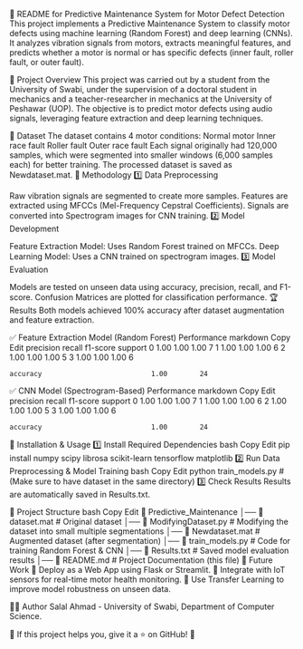 🚀 README for Predictive Maintenance System for Motor Defect Detection
This project implements a Predictive Maintenance System to classify motor defects using machine learning (Random Forest) and deep learning (CNNs). It analyzes vibration signals from motors, extracts meaningful features, and predicts whether a motor is normal or has specific defects (inner fault, roller fault, or outer fault).

📌 Project Overview
This project was carried out by a student from the University of Swabi, under the supervision of a doctoral student in mechanics and a teacher-researcher in mechanics at the University of Peshawar (UOP). The objective is to predict motor defects using audio signals, leveraging feature extraction and deep learning techniques.

📂 Dataset
The dataset contains 4 motor conditions:
Normal motor
Inner race fault
Roller fault
Outer race fault
Each signal originally had 120,000 samples, which were segmented into smaller windows (6,000 samples each) for better training.
The processed dataset is saved as Newdataset.mat.
🔬 Methodology
1️⃣ Data Preprocessing

Raw vibration signals are segmented to create more samples.
Features are extracted using MFCCs (Mel-Frequency Cepstral Coefficients).
Signals are converted into Spectrogram images for CNN training.
2️⃣ Model Development

Feature Extraction Model: Uses Random Forest trained on MFCCs.
Deep Learning Model: Uses a CNN trained on spectrogram images.
3️⃣ Model Evaluation

Models are tested on unseen data using accuracy, precision, recall, and F1-score.
Confusion Matrices are plotted for classification performance.
🏆 Results
Both models achieved 100% accuracy after dataset augmentation and feature extraction.

✅ Feature Extraction Model (Random Forest) Performance
markdown
Copy
Edit
              precision    recall  f1-score   support
           0       1.00      1.00      1.00         7
           1       1.00      1.00      1.00         6
           2       1.00      1.00      1.00         5
           3       1.00      1.00      1.00         6

    accuracy                           1.00        24
✅ CNN Model (Spectrogram-Based) Performance
markdown
Copy
Edit
              precision    recall  f1-score   support
           0       1.00      1.00      1.00         7
           1       1.00      1.00      1.00         6
           2       1.00      1.00      1.00         5
           3       1.00      1.00      1.00         6

    accuracy                           1.00        24
📌 Installation & Usage
1️⃣ Install Required Dependencies
bash
Copy
Edit
pip install numpy scipy librosa scikit-learn tensorflow matplotlib
2️⃣ Run Data Preprocessing & Model Training
bash
Copy
Edit
python train_models.py  # (Make sure to have dataset in the same directory)
3️⃣ Check Results
Results are automatically saved in Results.txt.

📁 Project Structure
bash
Copy
Edit
📂 Predictive_Maintenance
│── 📜 dataset.mat                 # Original dataset
│── 📜 ModifyingDataset.py         # Modifying the dataset into small multiple segmentations 
│── 📜 Newdataset.mat              # Augmented dataset (after segmentation)
│── 📜 train_models.py             # Code for training Random Forest & CNN
│── 📜 Results.txt                 # Saved model evaluation results
│── 📜 README.md                   # Project Documentation (this file)
📌 Future Work
🚀 Deploy as a Web App using Flask or Streamlit.
🚀 Integrate with IoT sensors for real-time motor health monitoring.
🚀 Use Transfer Learning to improve model robustness on unseen data.

👨‍💻 Author
Salal Ahmad - University of Swabi, Department of Computer Science.

📌 If this project helps you, give it a ⭐ on GitHub! 🚀

